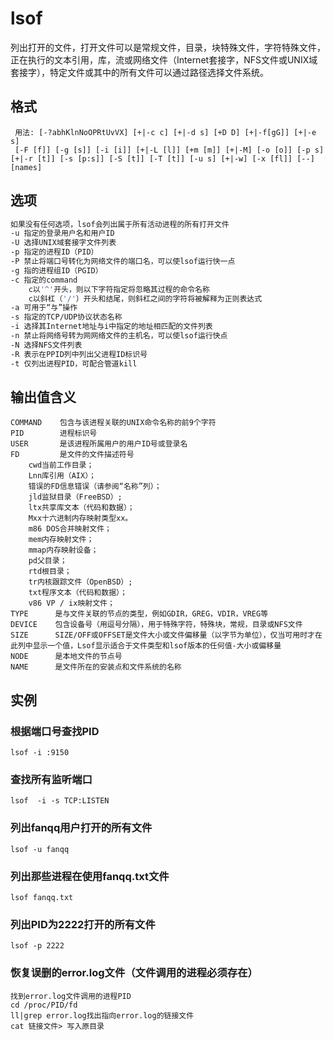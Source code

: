 # lsof

列出打开的文件，打开文件可以是常规文件，目录，块特殊文件，字符特殊文件，正在执行的文本引用，库，流或网络文件（Internet套接字，NFS文件或UNIX域套接字），特定文件或其中的所有文件可以通过路径选择文件系统。

## 格式

```shell
 用法: [-?abhKlnNoOPRtUvVX] [+|-c c] [+|-d s] [+D D] [+|-f[gG]] [+|-e s]
 [-F [f]] [-g [s]] [-i [i]] [+|-L [l]] [+m [m]] [+|-M] [-o [o]] [-p s]
[+|-r [t]] [-s [p:s]] [-S [t]] [-T [t]] [-u s] [+|-w] [-x [fl]] [--] [names]
```

## 选项
```bash
如果没有任何选项，lsof会列出属于所有活动进程的所有打开文件
-u 指定的登录用户名和用户ID
-U 选择UNIX域套接字文件列表
-p 指定的进程ID（PID）
-P 禁止将端口号转化为网络文件的端口名，可以使lsof运行快一点
-g 指的进程组ID（PGID）
-c 指定的command
	c以'^'开头，则以下字符指定将忽略其过程的命令名称
	c以斜杠（'/'）开头和结尾，则斜杠之间的字符将被解释为正则表达式
-a 可用于“与”操作
-s 指定的TCP/UDP协议状态名称
-i 选择其Internet地址与i中指定的地址相匹配的文件列表
-n 禁止将网络号转为网网络文件的主机名，可以使lsof运行快点
-N 选择NFS文件列表
-R 表示在PPID列中列出父进程ID标识号
-t 仅列出进程PID，可配合管道kill

```

## 输出值含义
```shell
COMMAND    包含与该进程关联的UNIX命令名称的前9个字符
PID        进程标识号
USER       是该进程所属用户的用户ID号或登录名
FD         是文件的文件描述符号
	cwd当前工作目录；
    Lnn库引用（AIX）；
    错误的FD信息错误（请参阅“名称”列）；
    jld监狱目录（FreeBSD）;
    ltx共享库文本（代码和数据）；
    Mxx十六进制内存映射类型xx。
    m86 DOS合并映射文件；
    mem内存映射文件；
    mmap内存映射设备；
    pd父目录；
    rtd根目录；
    tr内核跟踪文件（OpenBSD）;
    txt程序文本（代码和数据）；
    v86 VP / ix映射文件；
TYPE      是与文件关联的节点的类型，例如GDIR，GREG，VDIR，VREG等
DEVICE    包含设备号（用逗号分隔），用于特殊字符，特殊块，常规，目录或NFS文件
SIZE      SIZE/OFF或OFFSET是文件大小或文件偏移量（以字节为单位），仅当可用时才在此列中显示一个值，Lsof显示适合于文件类型和lsof版本的任何值-大小或偏移量
NODE      是本地文件的节点号
NAME      是文件所在的安装点和文件系统的名称
```

## 实例

### 根据端口号查找PID

```shell
lsof -i :9150
```
### 查找所有监听端口

```shell
lsof  -i -s TCP:LISTEN
```
### 列出fanqq用户打开的所有文件

```shell
lsof -u fanqq
```
### 列出那些进程在使用fanqq.txt文件

```shell
lsof fanqq.txt
```
### 列出PID为2222打开的所有文件

```shell
lsof -p 2222
```
### 恢复误删的error.log文件（文件调用的进程必须存在）

```shell
找到error.log文件调用的进程PID
cd /proc/PID/fd
ll|grep error.log找出指向error.log的链接文件
cat 链接文件> 写入原目录
```